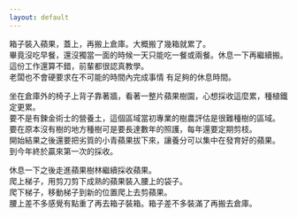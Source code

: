 ```yaml
---
layout: default
---
```


箱子裝入蘋果，蓋上，再搬上倉庫。大概搬了幾箱就累了。  
畢竟沒吃早餐，還沒獨當一面的時候一天只能吃一餐或兩餐。休息一下再繼續搬。  
這份工作還算不錯，前輩都很認真教學。  
老闆也不會硬要求在不可能的時間內完成事情 有足夠的休息時間。  

坐在倉庫外的椅子上背子靠著牆，看著一整片蘋果樹園，心想採收這麼累，種植鐵定更累。    
要不是有鍊金術士的營養土，這個區域當初專業的樹農評估是很難種樹的區域。  
要在原本沒有樹的地方種樹可是要長達數年的照護，每年還要定期剪枝。  
開始結果之後還要把劣質的小青蘋果拔下來，讓養分可以集中在發育好的蘋果。  
到今年終於贏來第一次的採收。  

休息一下之後走進蘋果樹林繼續採收蘋果。  
爬上梯子，用剪刀剪下成熟的蘋果裝入腰上的袋子。  
爬下梯子，移動梯子到新的位置爬上去剪蘋果。  
腰上差不多感覺有點重了再去箱子裝箱。箱子差不多裝滿了再搬去倉庫。  
